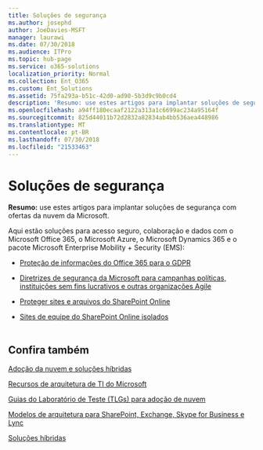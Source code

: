 ```yaml
---
title: Soluções de segurança
ms.author: josephd
author: JoeDavies-MSFT
manager: laurawi
ms.date: 07/30/2018
ms.audience: ITPro
ms.topic: hub-page
ms.service: o365-solutions
localization_priority: Normal
ms.collection: Ent_O365
ms.custom: Ent_Solutions
ms.assetid: 75fa293a-b51c-42d0-ad90-5b3d9c9b0cd4
description: 'Resumo: use estes artigos para implantar soluções de segurança com ofertas da nuvem da Microsoft.'
ms.openlocfilehash: a94ff180ecaaf2122a313a1c6699ac234a95164f
ms.sourcegitcommit: 825d44011b72d2832a82834ab4bb536aea448986
ms.translationtype: MT
ms.contentlocale: pt-BR
ms.lasthandoff: 07/30/2018
ms.locfileid: "21533463"
---
```

# <a name="security-solutions"></a>Soluções de segurança

 **Resumo:** use estes artigos para implantar soluções de segurança com ofertas da nuvem da Microsoft.
  
Aqui estão soluções para acesso seguro, colaboração e dados com o Microsoft Office 365, o Microsoft Azure, o Microsoft Dynamics 365 e o pacote Microsoft Enterprise Mobility + Security (EMS):

- [Proteção de informações do Office 365 para o GDPR](office-365-information-protection-for-gdpr.md)
  
- [Diretrizes de segurança da Microsoft para campanhas políticas, instituições sem fins lucrativos e outras organizações Agile](microsoft-security-guidance-for-political-campaigns-nonprofits-and-other-agile-o.md)
    
- [Proteger sites e arquivos do SharePoint Online](secure-sharepoint-online-sites-and-files.md)
    
- [Sites de equipe do SharePoint Online isolados](isolated-sharepoint-online-team-sites.md)
<br/><br/>
    
## <a name="see-also"></a>Confira também

[Adoção da nuvem e soluções híbridas](cloud-adoption-and-hybrid-solutions.md)
  
[Recursos de arquitetura de TI do Microsoft](microsoft-cloud-it-architecture-resources.md)
  
[Guias do Laboratório de Teste (TLGs) para adoção de nuvem](cloud-adoption-test-lab-guides-tlgs.md)
  
[Modelos de arquitetura para SharePoint, Exchange, Skype for Business e Lync](architectural-models-for-sharepoint-exchange-skype-for-business-and-lync.md)
  
[Soluções híbridas](hybrid-solutions.md)



